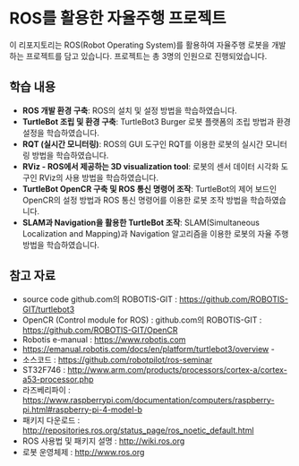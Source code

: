 # ROS를 활용한 자율주행 프로젝트

이 리포지토리는 ROS(Robot Operating System)를 활용하여 자율주행 로봇을 개발하는 프로젝트를 담고 있습니다. 프로젝트는 총 3명의 인원으로 진행되었습니다.

## 학습 내용

- **ROS 개발 환경 구축**: ROS의 설치 및 설정 방법을 학습하였습니다.
- **TurtleBot 조립 및 환경 구축**: TurtleBot3 Burger 로봇 플랫폼의 조립 방법과 환경 설정을 학습하였습니다.
- **RQT (실시간 모니터링)**: ROS의 GUI 도구인 RQT를 이용한 로봇의 실시간 모니터링 방법을 학습하였습니다.
- **RViz - ROS에서 제공하는 3D visualization tool**: 로봇의 센서 데이터 시각화 도구인 RViz의 사용 방법을 학습하였습니다.
- **TurtleBot OpenCR 구축 및 ROS 통신 명령어 조작**: TurtleBot의 제어 보드인 OpenCR의 설정 방법과 ROS 통신 명령어를 이용한 로봇 조작 방법을 학습하였습니다.
- **SLAM과 Navigation을 활용한 TurtleBot 조작**: SLAM(Simultaneous Localization and Mapping)과 Navigation 알고리즘을 이용한 로봇의 자율 주행 방법을 학습하였습니다.

## 참고 자료

- source code  github.com의 ROBOTIS-GIT  : https://github.com/ROBOTIS-GIT/turtlebot3
- OpenCR (Control module for ROS) : github.com의 ROBOTIS-GIT : https://github.com/ROBOTIS-GIT/OpenCR 
- Robotis e-manual : https://www.robotis.com
- https://emanual.robotis.com/docs/en/platform/turtlebot3/overview -
- 소스코드 : https://github.com/robotpilot/ros-seminar
- ST32F746 : http://www.arm.com/products/processors/cortex-a/cortex-a53-processor.php
- 라즈베리파이 : https://www.raspberrypi.com/documentation/computers/raspberry-pi.html#raspberry-pi-4-model-b
- 패키지 다운로드 : http://repositories.ros.org/status_page/ros_noetic_default.html
- ROS 사용법 및 패키지 설명 : http://wiki.ros.org
- 로봇 운영체제 : http://www.ros.org
